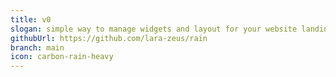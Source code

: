 ```yaml
---
title: v0
slogan: simple way to manage widgets and layout for your website landing page.
githubUrl: https://github.com/lara-zeus/rain
branch: main
icon: carbon-rain-heavy
---
```

